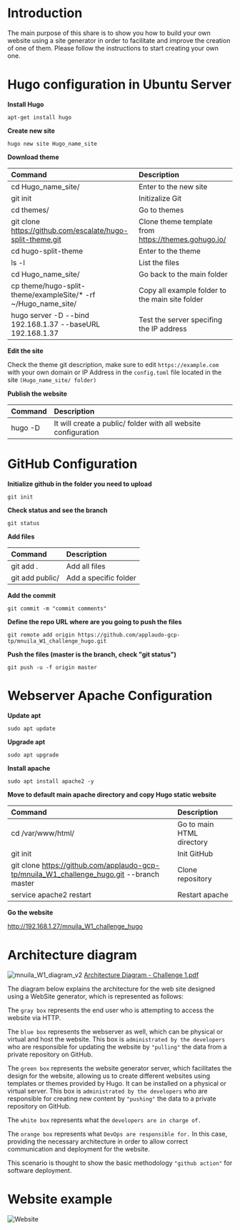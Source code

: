 # Introduction

The main purpose of this share is to show you how to build your own website using a site generator in order to facilitate and improve the creation of one of them. Please follow the instructions to start creating your own one.

# Hugo configuration in Ubuntu Server

**Install Hugo**

	apt-get install hugo

**Create new site**

	hugo new site Hugo_name_site
	
**Download theme**

| Command  | Description |
| :------------- | :------------- |
| cd Hugo_name_site/ | Enter to the new site  |
| git init  | Initizalize Git  |
| cd themes/  | Go to themes |
| git clone https://github.com/escalate/hugo-split-theme.git  | Clone theme template from https://themes.gohugo.io/   |
| cd hugo-split-theme  | Enter to the theme  |
| ls -l  | List the files |
| cd Hugo_name_site/  | Go back to the main folder  |
| cp theme/hugo-split-theme/exampleSite/* -rf ~/Hugo_name_site/  | Copy all example folder to the main site folder  |
| hugo server -D --bind 192.168.1.37 --baseURL 192.168.1.37  | Test the server specifing the IP address |

**Edit the site**

Check the theme git description, make sure to edit `https://example.com` with your own domain or IP Address in the `config.toml` file located in the site `(Hugo_name_site/ folder)`

**Publish the website**

| Command  | Description |
| :------------- | :------------- |
| hugo -D | It will create a public/ folder with all website configuration  |



# GitHub Configuration

**Initialize github in the folder you need to upload**

	git init

**Check status and see the branch**

	git status

**Add files**

| Command  | Description |
| :------------- | :------------- |
| git add . | Add all files  |
| git add public/  | Add a specific folder |
	 	

**Add the commit**

	git commit -m "commit comments"

**Define the repo URL where are you going to push the files**

	git remote add origin https://github.com/applaudo-gcp-tp/mnuila_W1_challenge_hugo.git

**Push the files (master is the branch, check "git status")**

	git push -u -f origin master



# Webserver Apache Configuration

**Update apt**

	sudo apt update

**Upgrade apt**

	sudo apt upgrade
	
**Install apache**

	sudo apt install apache2 -y

**Move to default main apache directory and copy Hugo static website**

| Command  | Description |
| :------------- | :------------- |
| cd /var/www/html/ | Go to main HTML directory  |
| git init | Init GitHub |
| git clone https://github.com/applaudo-gcp-tp/mnuila_W1_challenge_hugo.git --branch master | Clone repository |
| service apache2 restart | Restart apache  |
		
**Go the website**

http://192.168.1.27/mnuila_W1_challenge_hugo



# Architecture diagram

![mnuila_W1_diagram_v2](https://user-images.githubusercontent.com/67451983/193164266-0d581343-dbbf-4cb5-8999-5d337e4cfeda.png)
[Architecture Diagram -  Challenge 1.pdf](https://github.com/applaudo-gcp-tp/mnuila_W1_challenge_hugo/files/9679766/Architecture.Diagram.-.Challenge.1.pdf)

The diagram below explains the architecture for the web site designed using a WebSite generator, which is represented as follows:

The `gray box` represents the end user who is attempting to access the website via HTTP.

The `blue box` represents the webserver as well, which can be physical or virtual and host the website. This box is `administrated by the developers` who are responsible for updating the website by `"pulling"` the data from a private repository on GitHub.

The `green box` represents the website generator server, which facilitates the design for the website, allowing us to create different websites using templates or themes provided by Hugo. It can be installed on a physical or virtual server. This box is `administrated by the developers` who are responsible for creating new content by `"pushing"` the data to a private repository on GitHub.

The `white box` represents what the `developers are in charge of.`

The `orange box` represents what `DevOps are responsible for.` In this case, providing the necessary architecture in order to allow correct communication and deployment for the website.

This scenario is thought to show the basic methodology `"github action"` for software deployment.



# Website example

![Website](https://user-images.githubusercontent.com/67451983/193303414-b9ce9e87-7726-486a-9745-bea4fcdc0f56.png)
